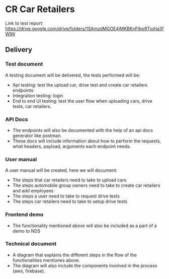 # CR Car Retailers

Link to test report: https://drive.google.com/drive/folders/1SAmzdMGOE4jMKBKnFlbp9TjuHa3fW9tI

## Delivery

### Test document

A testing document will be delivered, the tests performed will be:
- Api testing: test the upload car, drive test and create car retailers endpoints
- Integration testing: login
- End to end UI testing: test the user flow when uploading cars, drive tests, car retailers.

### API Docs

- The endpoints will also be documented with the help of an api docs generator like postman.
- These docs will include information about how to perform the requests, what headers, payload, arguments each endpoint needs.

### User manual

A user manual will be created, here we will document:
- The steps that car retailers need to take to upload cars
- The steps automobile group owners need to take to create car retailers and add employees
- The steps a user need to take to request drive tests
- The steps car retailers need to take to setup drive tests

### Frontend demo

- The functionality mentioned above will also be included as a part of a demo to NDS

### Technical document

- A diagram that explains the different steps in the flow of the functionalities mentiones above.
- The diagram will also include the components involved in the process (aws, firebase).
